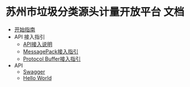 # 苏州市垃圾分类源头计量开放平台 文档

- [开始指南](/GetStart)
- API 接入指引
    - [API接入说明](/Api_GetStart)
    - [MessagePack接入指引](/Api_GetStart_MsgPack)
    - [Protocol Buffer接入指引](/Api_GetStart_Protobuf)
- API
    - [Swagger](/API/Swagger)
    - [Hello World](/API/Hello)